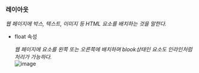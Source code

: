 ### 레이아웃

*웹 페이지에 박스, 텍스트, 이미지 등 HTML 요소를 배치하는 것을 말한다.*

- float 속성
    
    *웹 페이지에 요소를 왼쪽 또는 오른쪽에 배치하며 blook상태인 요소도 인라인처럼*  
    *처리가 가능하다.*  
    ![image](https://user-images.githubusercontent.com/88135939/184818757-39bec5b5-009a-4b44-8529-980e45ca41c5.png)
